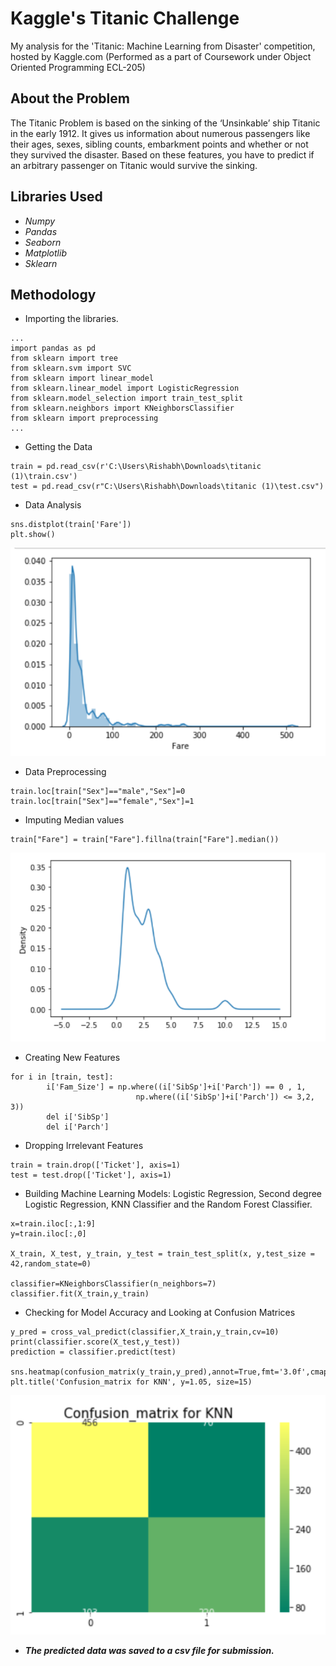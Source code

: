 # Kaggle's Titanic Challenge
My analysis for the 'Titanic: Machine Learning from Disaster' competition, hosted by Kaggle.com
(Performed as a part of Coursework under Object Oriented Programming ECL-205)

## About the Problem
The Titanic Problem is based on the sinking of the ‘Unsinkable’ ship Titanic in the early 1912. It gives us information about numerous passengers like their ages, sexes, sibling counts, embarkment points and whether or not they survived the disaster. Based on these features, you have to predict if an arbitrary passenger on Titanic would survive the sinking.

## Libraries Used
- *Numpy*
- *Pandas*
- *Seaborn*
- *Matplotlib*
- *Sklearn*

## Methodology
- Importing the libraries.
```
...
import pandas as pd
from sklearn import tree
from sklearn.svm import SVC
from sklearn import linear_model
from sklearn.linear_model import LogisticRegression
from sklearn.model_selection import train_test_split
from sklearn.neighbors import KNeighborsClassifier
from sklearn import preprocessing
...
```
- Getting the Data
```
train = pd.read_csv(r'C:\Users\Rishabh\Downloads\titanic (1)\train.csv')
test = pd.read_csv(r"C:\Users\Rishabh\Downloads\titanic (1)\test.csv")
```

- Data Analysis
```
sns.distplot(train['Fare'])
plt.show()
```
![Kernel Density Estimation | 646x426 ,50%](Fare_ditribution_pre.jpeg)


- Data Preprocessing
```
train.loc[train["Sex"]=="male","Sex"]=0
train.loc[train["Sex"]=="female","Sex"]=1
```
- Imputing Median values
```
train["Fare"] = train["Fare"].fillna(train["Fare"].median())
```     
![Kernel Density Estimation | 646x426 ,50%](Fare_ditribution_post.jpeg)


- Creating New Features
```
for i in [train, test]:
        i['Fam_Size'] = np.where((i['SibSp']+i['Parch']) == 0 , 1,
                            np.where((i['SibSp']+i['Parch']) <= 3,2, 3))
        del i['SibSp']
        del i['Parch']
```
- Dropping Irrelevant Features
```
train = train.drop(['Ticket'], axis=1)
test = test.drop(['Ticket'], axis=1)
```
- Building Machine Learning Models: Logistic Regression, Second degree Logistic Regression, KNN Classifier and the Random Forest Classifier.
```
x=train.iloc[:,1:9]
y=train.iloc[:,0]

X_train, X_test, y_train, y_test = train_test_split(x, y,test_size = 42,random_state=0)

classifier=KNeighborsClassifier(n_neighbors=7)
classifier.fit(X_train,y_train)
```
- Checking for Model Accuracy and Looking at Confusion Matrices
```
y_pred = cross_val_predict(classifier,X_train,y_train,cv=10)
print(classifier.score(X_test,y_test))
prediction = classifier.predict(test)

sns.heatmap(confusion_matrix(y_train,y_pred),annot=True,fmt='3.0f',cmap="summer")
plt.title('Confusion_matrix for KNN', y=1.05, size=15)

```
![Confusion Matrix | 646x426 ,50%](Confusion_matrix.jpeg)


- ***The predicted data was saved to a csv file for submission.***
